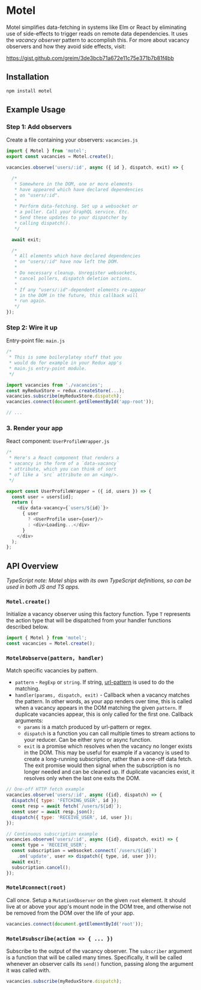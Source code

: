 # Motel

Motel simplifies data-fetching in systems like Elm or React by
eliminating use of side-effects to trigger reads on remote data
dependencies. It uses the *vacancy observer* pattern to accomplish
this. For more about vacancy observers and how they avoid side
effects, visit:

https://gist.github.com/greim/3de3bcb71a672e11c75e371b7b81f4bb

## Installation

```bash
npm install motel
```

## Example Usage

### Step 1: Add observers

Create a file containing your observers: `vacancies.js`

```js
import { Motel } from 'motel';
export const vacancies = Motel.create();

vacancies.observe('users/:id', async ({ id }, dispatch, exit) => {

  /*
   * Somewhere in the DOM, one or more elements
   * have appeared which have declared dependencies
   * on "users/:id".
   *
   * Perform data-fetching. Set up a websocket or
   * a poller. Call your GraphQL service. Etc.
   * Send these updates to your dispatcher by
   * calling dispatch().
   */

  await exit;

  /*
   * All elements which have declared dependencies
   * on "users/:id" have now left the DOM.
   *
   * Do necessary cleanup. Unregister websockets,
   * cancel pollers, dispatch deletion actions.
   *
   * If any "users/:id"-dependent elements re-appear
   * in the DOM in the future, this callback will
   * run again.
   */
});
```

### Step 2: Wire it up

Entry-point file: `main.js`

```js
/*
 * This is some boilerplatey stuff that you
 * would do for example in your Redux app's
 * main.js entry-point module.
 */

import vacancies from './vacancies';
const myReduxStore = redux.createStore(...);
vacancies.subscribe(myReduxStore.dispatch);
vacancies.connect(document.getElementById('app-root'));

// ...
```

### 3. Render your app

React component: `UserProfileWrapper.js`

```js
/*
 * Here's a React component that renders a
 * vacancy in the form of a `data-vacancy`
 * attribute, which you can think of sort
 * of like a `src` attribute on an <img/>.
 */

export const UserProfileWrapper = ({ id, users }) => {
  const user = users[id];
  return (
    <div data-vacancy={`users/${id}`}>
      { user
        ? <UserProfile user={user}/>
        : <div>Loading...</div>
      }
    </div>
  );
};
```

## API Overview

*TypeScript note: Motel ships with its own TypeScript definitions,
so can be used in both JS and TS apps.*

### `Motel.create()`

Initialize a vacancy observer using this factory function.
Type `T` represents the action type that will be dispatched
from your handler functions described below.

```js
import { Motel } from 'motel';
const vacancies = Motel.create();
```

### `Motel#observe(pattern, handler)`

Match specific vacancies by pattern.

 * `pattern` - `RegExp` or `string`. If string,
    [url-pattern](https://www.npmjs.com/package/url-pattern)
    is used to do the matching.
 * `handler(params, dispatch, exit)` - Callback when a vacancy
    matches the pattern. In other words, as your app renders over
    time, this is called when a vacancy appears in the DOM
    matching the given `pattern`. If duplicate vacancies appear,
    this is only called for the first one. Callback arguments:
    * `params` is a match produced by url-pattern or regex.
    * `dispatch` is a function you can call multiple times to
      stream actions to your reducer. Can be either sync or
      async function.
    * `exit` is a promise which resolves when the vacancy no
      longer exists in the DOM. This may be useful for example
      if a vacancy is used to create a long-running subscription,
      rather than a one-off data fetch. The exit promise would
      then signal when the subscription is no longer needed and
      can be cleaned up. If duplicate vacancies exist, it resolves
      only when the last one exits the DOM.

```js
// One-off HTTP fetch example
vacancies.observe('users/:id', async ({id}, dispatch) => {
  dispatch({ type: 'FETCHING_USER', id });
  const resp = await fetch(`/users/${id}`);
  const user = await resp.json();
  dispatch({ type: 'RECEIVE_USER', id, user });
});
```

```js
// Continuous subscription example
vacancies.observe('users/:id', async ({id}, dispatch, exit) => {
  const type = 'RECEIVE_USER';
  const subscription = websocket.connect(`/users/${id}`)
    .on('update', user => dispatch({ type, id, user }));
  await exit;
  subscription.cancel();
});
```

### `Motel#connect(root)`

Call once. Setup a `MutationObserver` on the given `root`
element. It should live at or above your app's mount node in
the DOM tree, and otherwise not be removed from the DOM over
the life of your app.

```js
vacancies.connect(document.getElementById('root'));
```

### `Motel#subscribe(action => { ... })`

Subscribe to the output of the vacancy observer. The
`subscriber` argument is a function that will be called
many times. Specifically, it will be called whenever an
observer calls its `send()` function, passing along the
argument it was called with.

```js
vacancies.subscribe(myReduxStore.dispatch);
```
